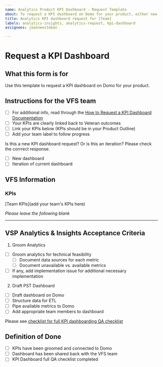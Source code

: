 ```yaml
---
name: Analytics Product KPI Dashboard - Request Template
about: To request a KPI dashboard on Domo for your product, either new or an iteration
title: Analytics KPI dashboard request for [Team]
labels: analytics-insights, analytics-request, kpi-dashboard
assignees: joanneesteban

---
```


# Request a KPI Dashboard

## What this form is for
Use this template to request a KPI dashboard on Domo for your product.

## Instructions for the VFS team
- [ ] For additional info, read through the [How to Request a KPI Dashboard Documentation](https://github.com/department-of-veterans-affairs/va.gov-team/blob/master/platform/analytics/kpi-dashboard-request.md)
- [ ] Your KPIs are clearly linked back to Veteran outcomes
- [ ] Link your KPIs below (KPIs should be in your Product Outline)
- [ ] Add your team label to follow progress

Is this a new KPI dashboard request? Or is this an iteration? Please check the corrrect response.
- [ ] New dashboard
- [ ] Iteration of current dashboard

## VFS Information

### KPIs
[Team KPIs](add your team's KPIs here)

*Please leave the following blank*

---

## VSP Analytics & Insights Acceptance Criteria

1. Groom Analytics
- [ ] Groom analytics for technical feasibility
    - [ ] Document data sources for each metric
    - [ ] Document unavailable vs. available metrics
- [ ] If any, add implementation issue for additional necessary implementation

2. Draft PST Dashboard
- [ ] Draft dashboard on Domo
- [ ] Structure data for ETL
- [ ] Pipe available metrics to Domo
- [ ] Add appropriate team members to dashboard

Please see [checklist for full KPI dashboarding QA checklist](https://github.com/department-of-veterans-affairs/va.gov-team/blob/master/teams/vsp/teams/insights-analytics/analytics-tools/domo-dashboard-qa-checklist.md)

## Definition of Done
- [ ] KPIs have been groomed and connected to Domo
- [ ] Dashboard has been shared back with the VFS team
- [ ] KPI Dashboard full QA checklist completed
